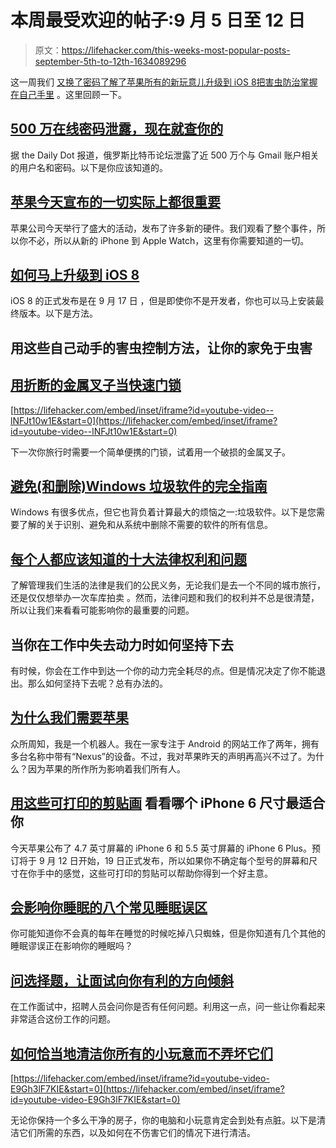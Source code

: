 # 本周最受欢迎的帖子:9 月 5 日至 12 日

> 原文：<https://lifehacker.com/this-weeks-most-popular-posts-september-5th-to-12th-1634089296>

这一周我们 [又换了密码](https://lifehacker.com/5-million-gmail-passwords-leaked-check-yours-now-1632983265)[了解了苹果所有的新玩意儿](http://lifehacker.com/everything-apple-announced-today-that-actually-matters-1632525592)[升级到 iOS 8](http://lifehacker.com/how-to-upgrade-to-ios-8-right-now-1632595909)[把害虫防治掌握在自己手里](http://lifehacker.com/keep-your-home-bug-free-with-these-diy-pest-control-met-1631181023) 。这里回顾一下。



## [500 万在线密码泄露，现在就查你的](http://lifehacker.com/5-million-gmail-passwords-leaked-check-yours-now-1632983265)

据 the Daily Dot 报道，俄罗斯比特币论坛泄露了近 500 万个与 Gmail 账户相关的用户名和密码。以下是你应该知道的。

## [苹果今天宣布的一切实际上都很重要](http://lifehacker.com/everything-apple-announced-today-that-actually-matters-1632525592)

苹果公司今天举行了盛大的活动，发布了许多新的硬件。我们观看了整个事件，所以你不必，所以从新的 iPhone 到 Apple Watch，这里有你需要知道的一切。

## [如何马上升级到 iOS 8](http://lifehacker.com/how-to-upgrade-to-ios-8-right-now-1632595909)

iOS 8 的正式发布是在 9 月 17 日 ，但是即使你不是开发者，你也可以马上安装最终版本。以下是方法。

## 用这些自己动手的害虫控制方法，让你的家免于虫害

## [用折断的金属叉子当快速门锁](http://lifehacker.com/use-a-broken-metal-fork-as-a-quick-door-lock-1629334758)

 [https://lifehacker.com/embed/inset/iframe?id=youtube-video--lNFJt10w1E&start=0](https://lifehacker.com/embed/inset/iframe?id=youtube-video--lNFJt10w1E&start=0) 

下一次你旅行时需要一个简单便携的门锁，试着用一个破损的金属叉子。

## [避免(和删除)Windows 垃圾软件的完全指南](http://lifehacker.com/the-complete-guide-to-avoiding-and-removing-windows-c-1630577558)

Windows 有很多优点，但它也背负着计算最大的烦恼之一:垃圾软件。以下是您需要了解的关于识别、避免和从系统中删除不需要的软件的所有信息。

## [每个人都应该知道的十大法律权利和问题](http://lifehacker.com/top-10-legal-rights-and-issues-everyone-should-know-abo-1631133677)

了解管理我们生活的法律是我们的公民义务，无论我们是去一个不同的城市旅行，还是仅仅想举办一次车库拍卖 。然而，法律问题和我们的权利并不总是很清楚，所以让我们来看看可能影响你的最重要的问题。

## 当你在工作中失去动力时如何坚持下去

有时候，你会在工作中到达一个你的动力完全耗尽的点。但是情况决定了你不能退出。那么如何坚持下去呢？总有办法的。

## [为什么我们需要苹果](http://lifehacker.com/why-we-need-apple-1633001783)

众所周知，我是一个机器人。我在一家专注于 Android 的网站工作了两年，拥有多台名称中带有“Nexus”的设备。不过，我对苹果昨天的声明再高兴不过了。为什么？因为苹果的所作所为影响着我们所有人。

## [用这些可打印的剪贴画](http://lifehacker.com/see-which-iphone-6-size-is-best-for-you-with-these-prin-1632649966) 看看哪个 iPhone 6 尺寸最适合你

今天苹果公布了 4.7 英寸屏幕的 iPhone 6 和 5.5 英寸屏幕的 iPhone 6 Plus。预订将于 9 月 12 日开始，19 日正式发布，所以如果你不确定每个型号的屏幕和尺寸在你手中的感觉，这些可打印的剪贴可以帮助你得到一个好主意。

## [会影响你睡眠的八个常见睡眠误区](http://lifehacker.com/eight-common-sleep-myths-that-can-affect-your-slumber-1632487393)

你可能知道你不会真的每年在睡觉的时候吃掉八只蜘蛛，但是你知道有几个其他的睡眠谬误正在影响你的睡眠吗？

## [问选择题，让面试向你有利的方向倾斜](http://lifehacker.com/ask-forced-choice-questions-to-tilt-interviews-in-your-1631678057)

在工作面试中，招聘人员会问你是否有任何问题。利用这一点，问一些让你看起来非常适合这份工作的问题。

## [如何恰当地清洁你所有的小玩意而不弄坏它们](http://lifehacker.com/how-to-properly-clean-all-your-gadgets-without-ruining-5875667)

 [https://lifehacker.com/embed/inset/iframe?id=youtube-video-E9Gh3lF7KIE&start=0](https://lifehacker.com/embed/inset/iframe?id=youtube-video-E9Gh3lF7KIE&start=0) 

无论你保持一个多么干净的房子，你的电脑和小玩意肯定会到处有点脏。以下是清洁它们所需的东西，以及如何在不伤害它们的情况下进行清洁。
